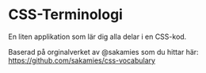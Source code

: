 # CSS-Terminologi

En liten applikation som lär dig alla delar i en CSS-kod.

Baserad på orginalverket av @sakamies som du hittar här: https://github.com/sakamies/css-vocabulary